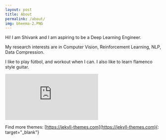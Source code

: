 ```yaml
---
layout: post
title: About
permalink: /about/
img: bheema-2.PNG
---
```


Hi! I am Shivank and I am aspiring to be a Deep Learning Engineer.

My research interests are in Computer Vision, Reinforcement Learning, NLP, Data Compression.

I like to play fútbol, and workout when I can. I also like to learn flamenco style guitar. 

<iframe class="video" src="https://www.youtube.com/watch?v=vT1JzLTH4G4&t=11s" frameborder="0" allowfullscreen></iframe>


Find more themes: [https://jekyll-themes.com](https://jekyll-themes.com){: target="_blank"}